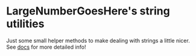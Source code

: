 # LargeNumberGoesHere's string utilities
Just some small helper methods to make dealing with strings a little nicer.
See [docs](https://docs.rs/lngh_strings/latest/lngh_strings/) for more detailed info!